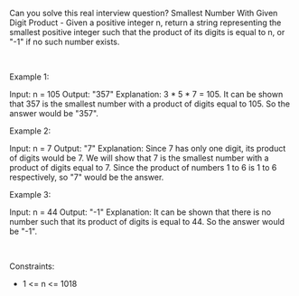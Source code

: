 Can you solve this real interview question? Smallest Number With Given Digit Product - Given a positive integer n, return a string representing the smallest positive integer such that the product of its digits is equal to n, or "-1" if no such number exists.

 

Example 1:


Input: n = 105
Output: "357"
Explanation: 3 * 5 * 7 = 105. It can be shown that 357 is the smallest number with a product of digits equal to 105. So the answer would be "357".


Example 2:


Input: n = 7
Output: "7"
Explanation: Since 7 has only one digit, its product of digits would be 7. We will show that 7 is the smallest number with a product of digits equal to 7. Since the product of numbers 1 to 6 is 1 to 6 respectively, so "7" would be the answer.


Example 3:


Input: n = 44
Output: "-1"
Explanation: It can be shown that there is no number such that its product of digits is equal to 44. So the answer would be "-1".


 

Constraints:

 * 1 <= n <= 1018